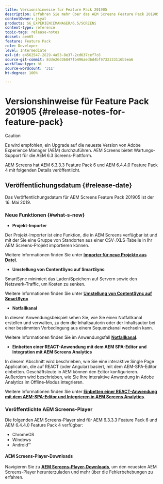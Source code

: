 ```yaml
---
title: Versionshinweise für Feature Pack 201905
description: Erfahren Sie mehr über das AEM Screens Feature Pack 201905, das am 16. Mai 2019 veröffentlicht wurde.
contentOwner: jsyal
products: SG_EXPERIENCEMANAGER/6.5/SCREENS
content-type: reference
topic-tags: release-notes
docset: aem65
feature: Feature Pack
role: Developer
level: Intermediate
exl-id: e4562547-2829-4a53-8e37-2cd637cef7c8
source-git-commit: 8dde26d36847fb496aed6d4bf9732233116b5ea6
workflow-type: ht
source-wordcount: '311'
ht-degree: 100%

---
```


# Versionshinweise für Feature Pack 201905 {#release-notes-for-feature-pack}

>[!CAUTION]
>
>Es wird empfohlen, ein Upgrade auf die neueste Version von Adobe Experience Manager (AEM) durchzuführen. AEM Screens bietet Wartungs-Support für die AEM 6.3 Screens-Plattform.

AEM Screens hat AEM 6.3.3.3 Feature Pack 6 und AEM 6.4.4.0 Feature Pack 4 mit folgenden Details veröffentlicht.

## Veröffentlichungsdatum {#release-date}

Das Veröffentlichungsdatum für AEM Screens Feature Pack 201905 ist der 16. Mai 2019.

### Neue Funktionen {#what-s-new}

* **Projekt-Importer**

Der Projekt-Importer ist eine Funktion, die in AEM Screens verfügbar ist und mit der Sie eine Gruppe von Standorten aus einer CSV-/XLS-Tabelle in Ihr AEM Screens-Projekt importieren können.

Weitere Informationen finden Sie unter **[Importer für neue Projekte aus Datei](project-importer.md)**.

* **Umstellung von ContentSync auf SmartSync**

SmartSync minimiert das Laden/Speichern auf Servern sowie den Netzwerk-Traffic, um Kosten zu senken.

Weitere Informationen finden Sie unter **[Umstellung von ContentSync auf SmartSync](smartsync.md)**.

* **Notfallkanal**

In diesem Anwendungsbeispiel sehen Sie, wie Sie einen Notfallkanal erstellen und verwalten, zu dem die Inhaltsautorin oder der Inhaltsautor bei einer bestimmten Vorbedingung aus einem Sequenzkanal wechseln kann.

Weitere Informationen finden Sie im Anwendungsfall **[Notfallkanal](emergency-channel.md)**.

* **Einbetten einer REACT-Anwendung mit dem AEM SPA-Editor und Integration mit AEM Screens Analytics**

In diesem Abschnitt wird beschrieben, wie Sie eine interaktive Single Page Application, die auf REACT (oder Angular) basiert, mit dem AEM-SPA-Editor einbetten. Geschäftsleute in AEM können den Editor konfigurieren. Außerdem wird beschrieben, wie Sie Ihre interaktive Anwendung in Adobe Analytics im Offline-Modus integrieren.

Weitere Informationen finden Sie unter **[Einbetten einer REACT-Anwendung mit dem AEM-SPA-Editor und Integrieren in AEM Screens Analytics](embedding-react-app.md)**.

### Veröffentlichte AEM Screens-Player

Die folgenden AEM Screens-Player sind für AEM 6.3.3.3 Feature Pack 6 und AEM 6.4.4.0 Feature Pack 4 verfügbar:

* ChromeOS
* Windows
* Android™

#### AEM Screens-Player-Downloads

Navigieren Sie zu **[AEM Screens-Player-Downloads](https://download.macromedia.com/screens/)**, um den neuesten AEM Screens-Player herunterzuladen und mehr über die Fehlerbehebungen zu erfahren.
